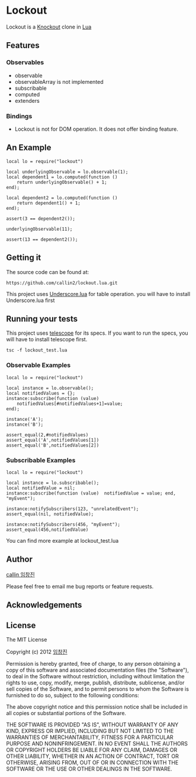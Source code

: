 # Lockout

Lockout is a [Knockout](http://knockoutjs.com/) clone in [Lua](http://www.lua.org/)

## Features

### Observables
* observable
* observableArray is not implemented
* subscribable
* computed
* extenders

### Bindings
* Lockout is not for DOM operation. It does not offer binding feature.

## An Example
	local lo = require("lockout")
	
    local underlyingObservable = lo.observable(1);
    local dependent1 = lo.computed(function ()
		return underlyingObservable() + 1;
	end);
	
    local dependent2 = lo.computed(function ()
		return dependent1() + 1;
	end);

    assert(3 == dependent2());

    underlyingObservable(11);

    assert(13 == dependent2());

## Getting it

The source code can be found at:

	https://github.com/callin2/lockout.lua.git
	
This project uses [Underscore.lua](http://mirven.github.com/underscore.lua/) for table operation. you will have to install Underscore.lua first

## Running your tests
This project uses [telescope](https://github.com/norman/telescope) for its specs. If you want to run the specs, you will have to install telescope first.

    tsc -f lockout_test.lua

### Observable Examples
	local lo = require("lockout")
	
	local instance = lo.observable();
    local notifiedValues = {};
    instance:subscribe(function (value)
        notifiedValues[#notifiedValues+1]=value;
    end);

    instance('A');
    instance('B');

    assert_equal(2,#notifiedValues)
    assert_equal('A',notifiedValues[1])
    assert_equal('B',notifiedValues[2])

### Subscribable Examples
	local lo = require("lockout")

	local instance = lo.subscribable();
    local notifiedValue = nil;
    instance:subscribe(function (value)  notifiedValue = value; end, "myEvent");

    instance:notifySubscribers(123, "unrelatedEvent");
    assert_equal(nil, notifiedValue);

    instance:notifySubscribers(456, "myEvent");
    assert_equal(456,notifiedValue)

You can find more example at lockout_test.lua

## Author

[callin 임창진](mailto:callin2@gmail.com)

Please feel free to email me bug reports or feature requests.

## Acknowledgements


## License ##

The MIT License

Copyright (c) 2012 [임창진](mailto:callin2@gmail.com)

Permission is hereby granted, free of charge, to any person obtaining a copy of
this software and associated documentation files (the "Software"), to deal in
the Software without restriction, including without limitation the rights to
use, copy, modify, merge, publish, distribute, sublicense, and/or sell copies
of the Software, and to permit persons to whom the Software is furnished to do
so, subject to the following conditions:

The above copyright notice and this permission notice shall be included in all
copies or substantial portions of the Software.

THE SOFTWARE IS PROVIDED "AS IS", WITHOUT WARRANTY OF ANY KIND, EXPRESS OR
IMPLIED, INCLUDING BUT NOT LIMITED TO THE WARRANTIES OF MERCHANTABILITY,
FITNESS FOR A PARTICULAR PURPOSE AND NONINFRINGEMENT. IN NO EVENT SHALL THE
AUTHORS OR COPYRIGHT HOLDERS BE LIABLE FOR ANY CLAIM, DAMAGES OR OTHER
LIABILITY, WHETHER IN AN ACTION OF CONTRACT, TORT OR OTHERWISE, ARISING FROM,
OUT OF OR IN CONNECTION WITH THE SOFTWARE OR THE USE OR OTHER DEALINGS IN THE
SOFTWARE.